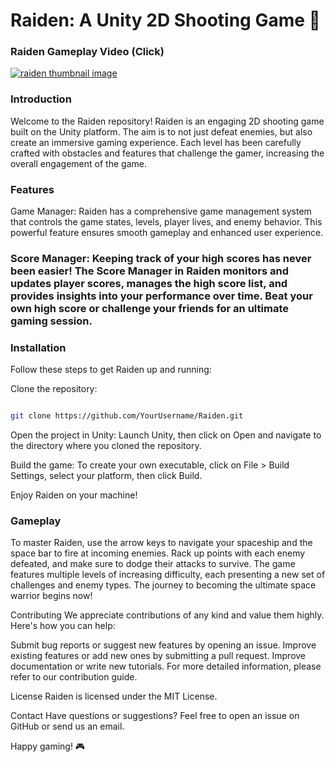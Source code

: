# Raiden: A Unity 2D Shooting Game 🚀

### Raiden Gameplay Video (Click)
<a href="https://youtu.be/aI9E4yKLZ2Y">
<img src="http://img.youtube.com/vi/aI9E4yKLZ2Y/maxresdefault.jpg" alt="raiden thumbnail image">
</a>

### Introduction
Welcome to the Raiden repository! Raiden is an engaging 2D shooting game built on the Unity platform. The aim is to not just defeat enemies, but also create an immersive gaming experience. Each level has been carefully crafted with obstacles and features that challenge the gamer, increasing the overall engagement of the game.

### Features
Game Manager: Raiden has a comprehensive game management system that controls the game states, levels, player lives, and enemy behavior. This powerful feature ensures smooth gameplay and enhanced user experience.

### Score Manager: Keeping track of your high scores has never been easier! The Score Manager in Raiden monitors and updates player scores, manages the high score list, and provides insights into your performance over time. Beat your own high score or challenge your friends for an ultimate gaming session.

### Installation
Follow these steps to get Raiden up and running:

Clone the repository:
```bash

git clone https://github.com/YourUsername/Raiden.git

```
Open the project in Unity: Launch Unity, then click on Open and navigate to the directory where you cloned the repository.

Build the game: To create your own executable, click on File > Build Settings, select your platform, then click Build.

Enjoy Raiden on your machine!


### Gameplay
To master Raiden, use the arrow keys to navigate your spaceship and the space bar to fire at incoming enemies. Rack up points with each enemy defeated, and make sure to dodge their attacks to survive. The game features multiple levels of increasing difficulty, each presenting a new set of challenges and enemy types. The journey to becoming the ultimate space warrior begins now!

Contributing
We appreciate contributions of any kind and value them highly. Here's how you can help:

Submit bug reports or suggest new features by opening an issue.
Improve existing features or add new ones by submitting a pull request.
Improve documentation or write new tutorials.
For more detailed information, please refer to our contribution guide.

License
Raiden is licensed under the MIT License.

Contact
Have questions or suggestions? Feel free to open an issue on GitHub or send us an email.

Happy gaming! 🎮
